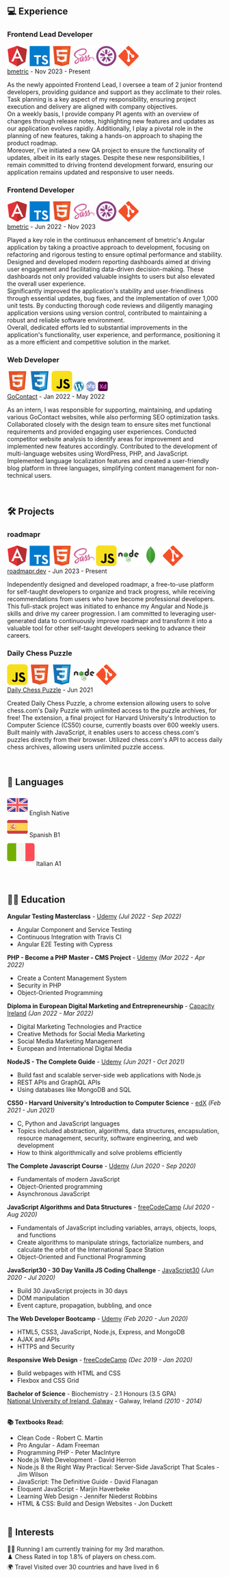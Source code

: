 ## 💻 <span class="header">Experience</span>

<div class="position">
  <div class="position-header">
    <h3 class="position-title">Frontend Lead Developer</h3>
    <div class="position-skills-grid">
      <img class="position-skill" src="./assets/img/angular.png" data-tooltip="Angular"> 
      <img class="position-skill" src="./assets/img/typescript.png" data-tooltip="TypeScript"> 
      <img class="position-skill" src="./assets/img/html5.png" data-tooltip="HTML"> 
      <img class="position-skill" src="./assets/img/sass.png" data-tooltip="SASS"> 
      <img class="position-skill" src="./assets/img/jasmine.png" data-tooltip="Jasmine"> 
      <img class="position-skill" src="./assets/img/git.png"  data-tooltip="Git">  
    </div>
  </div>
  <div class="sub-header">
    <div class="company"><a target="_blank" href="https://bmetric.com/">bmetric</a> - <span class="employment-dates">Nov 2023 - Present</span></div>
  </div>

  <p class="employment-description">
    As the newly appointed Frontend Lead, I oversee a team of 2 junior frontend developers, providing guidance and support as they acclimate to their roles. Task planning is a key aspect of my responsibility, ensuring project execution and delivery are aligned with company objectives. <br>
    On a weekly basis, I provide company PI agents with an overview of changes through release notes, highlighting new features and updates as our application evolves rapidly. Additionally, I play a pivotal role in the planning of new features, taking a hands-on approach to shaping the product roadmap. <br>
    Moreover, I've initiated a new QA project to ensure the functionality of updates, albeit in its early stages. Despite these new responsibilities, I remain committed to driving frontend development forward, ensuring our application remains updated and responsive to user needs.
  </p>
</div>

<div class="position">
  <div class="position-header">
    <h3 class="position-title">Frontend Developer</h3>
    <div class="position-skills-grid">
      <img class="position-skill" src="./assets/img/angular.png" data-tooltip="Angular"> 
      <img class="position-skill" src="./assets/img/typescript.png" data-tooltip="TypeScript"> 
      <img class="position-skill" src="./assets/img/html5.png" data-tooltip="HTML"> 
      <img class="position-skill" src="./assets/img/sass.png" data-tooltip="SASS"> 
      <img class="position-skill" src="./assets/img/jasmine.png" data-tooltip="Jasmine"> 
      <img class="position-skill" src="./assets/img/git.png"  data-tooltip="Git">  
    </div>
  </div>
  <div class="sub-header">
    <div class="company"><a target="_blank" href="https://bmetric.com/">bmetric</a> - <span class="employment-dates">Jun 2022 - Nov 2023</span></div>
  </div>

  <p class="employment-description">
    Played a key role in the continuous enhancement of bmetric's Angular application by taking a proactive approach to development, focusing on refactoring and rigorous testing to ensure optimal performance and stability. <br>
    Designed and developed modern reporting dashboards aimed at driving user engagement and facilitating data-driven decision-making. These dashboards not only provided valuable insights to users but also elevated the overall user experience. <br>
    Significantly improved the application's stability and user-friendliness through essential updates, bug fixes, and the implementation of over 1,000 unit tests. By conducting thorough code reviews and diligently managing application versions using version control, contributed to maintaining a robust and reliable software environment. <br>
    Overall, dedicated efforts led to substantial improvements in the application's functionality, user experience, and performance, positioning it as a more efficient and competitive solution in the market.
  </p>
</div>

<div class="position">
  <div class="position-header">
    <h3 class="position-title">Web Developer</h3>
    <div class="position-skills-grid">
      <img class="position-skill" src="./assets/img/html5.png" data-tooltip="HTML"> 
      <img class="position-skill" src="./assets/img/css3.png" data-tooltip="CSS"> 
      <img class="position-skill" src="./assets/img/javascript.png" data-tooltip="JavaScript"> 
      <img class="position-skill" src="./assets/img/wordpress.png"  data-tooltip="WordPress"> 
      <img class="position-skill" src="./assets/img/php.png"  data-tooltip="PHP"> 
      <img class="position-skill" src="./assets/img/xd.png"  data-tooltip="Adobe Xd"> 
    </div>
  </div>
  <div class="sub-header">
    <div class="company"><a target="_blank" href="https://www.gocontact.com/">GoContact</a> - <span class="employment-dates">Jan 2022 - May 2022</span></div>
  </div>

  <p class="employment-description">
    As an intern, I was responsible for supporting, maintaining, and updating various GoContact websites, while also performing SEO optimization tasks. Collaborated closely with the design team to ensure sites met functional requirements and provided engaging user experiences. Conducted competitor website analysis to identify areas for improvement and implemented new features accordingly. Contributed to the development of multi-language websites using WordPress, PHP, and JavaScript. Implemented language localization features and created a user-friendly blog platform in three languages, simplifying content management for non-technical users.
  </p>
</div>
<br>

## 🛠️ <span class="header">Projects</span>

<div class="position">
  <div class="position-header">
    <h3 class="position-title">roadmapr</h3>
    <div class="position-skills-grid">
      <img class="position-skill" src="./assets/img/angular.png" data-tooltip="Angular"> 
      <img class="position-skill" src="./assets/img/typescript.png" data-tooltip="TypeScript"> 
      <img class="position-skill" src="./assets/img/html5.png" data-tooltip="HTML"> 
      <img class="position-skill" src="./assets/img/sass.png" data-tooltip="SASS"> 
      <img class="position-skill" src="./assets/img/javascript.png" data-tooltip="JavaScript"> 
      <img class="position-skill" src="./assets/img/nodejs.png"  data-tooltip="Node.js"> 
      <img class="position-skill" src="./assets/img/mongodb.png"  data-tooltip="MongoDB"> 
      <img class="position-skill" src="./assets/img/git.png"  data-tooltip="Git">  
    </div>
  </div>
  <div class="sub-header">
    <div class="company"><a target="_blank" href="https://www.roadmapr.dev">roadmapr.dev</a> - <span class="employment-dates">Jun 2023 - Present</span></div>
  </div>

  <p class="employment-description">
    Independently designed and developed roadmapr, a free-to-use platform for self-taught developers to organize and track progress, while receiving recommendations from users who have become professional developers. <br>
    This full-stack project was initiated to enhance my Angular and Node.js skills and drive my career progression. I am committed to leveraging user-generated data to continuously improve roadmapr and transform it into a valuable tool for other self-taught developers seeking to advance their careers.
  </p>
</div>

<div class="position">
  <div class="position-header">
    <h3 class="position-title">Daily Chess Puzzle</h3>
    <div class="position-skills-grid">
      <img class="position-skill" src="./assets/img/javascript.png" data-tooltip="JavaScript"> 
      <img class="position-skill" src="./assets/img/html5.png" data-tooltip="HTML"> 
      <img class="position-skill" src="./assets/img/css3.png" data-tooltip="CSS"> 
      <img class="position-skill" src="./assets/img/nodejs.png"  data-tooltip="Node.js"> 
      <img class="position-skill" src="./assets/img/git.png"  data-tooltip="Git">  
    </div>
  </div>
  <div class="sub-header">
    <div class="company"><a target="_blank" href="https://chromewebstore.google.com/detail/daily-chess-puzzle/nbccedaochfcpakfdgclnjkdbagniplh">Daily Chess Puzzle</a> - <span class="employment-dates">Jun 2021</span></div>
  </div>

  <p class="employment-description">
    Created Daily Chess Puzzle, a chrome extension allowing users to solve chess.com's Daily Puzzle with unlimited access to the puzzle archives, for free! The extension, a final project for Harvard University's Introduction to Computer Science (CS50) course, currently boasts over 600 weekly users. Built mainly with JavaScript, it enables users to access chess.com's puzzles directly from their browser. Utilized chess.com's API to access daily chess archives, allowing users unlimited puzzle access.
  </p>
</div>
<br>

## 💬 <span class="header">Languages</span>

<div class="skills-grid">
  <div class="skill-item">
    <img class="skill-icon" src="./assets/img/united-kingdom.png"> 
    <span class="skill-name language-name">English</span>
    <span class="skill-level language-level">Native</span>
  </div>

  <div class="skill-item">
    <img class="skill-icon" src="./assets/img/spain.png"> 
    <span class="skill-name language-name">Spanish</span>
    <span class="skill-level language-level">B1</span>
  </div>

  <div class="skill-item">
    <img class="skill-icon" src="./assets/img/italy.png"> 
    <span class="skill-name language-name">Italian</span>
    <span class="skill-level language-level">A1</span>
  </div>

</div><br><br>

## 👨‍🎓 <span class="header">Education</span>

**Angular Testing Masterclass** - <a target="_blank" href="https://www.udemy.com/course/angular-testing-course/">Udemy</a> _(<span class="course-dates">Jul 2022 - Sep 2022</span>)_ <br>

<ul class="course-description">
  <li>Angular Component and Service Testing</li>
  <li>Continuous Integration with Travis CI</li>
  <li>Angular E2E Testing with Cypress</li>
</ul>

**PHP - Become a PHP Master - CMS Project** - <a target="_blank" href="https://www.udemy.com/course/php-for-complete-beginners-includes-msql-object-oriented/">Udemy</a> _(<span class="course-dates">Mar 2022 - Apr 2022</span>)_ <br>

<ul class="course-description">
  <li>Create a Content Management System</li>
  <li>Security in PHP</li>
  <li>Object-Oriented Programming</li>
</ul>

**Diploma in European Digital Marketing and Entrepreneurship** - <a target="_blank" href="http://www.capacityireland.ie/digital-marketing">Capacity Ireland</a> _(<span class="course-dates">Jan 2022 - Mar 2022</span>)_ <br>

<ul class="course-description">
  <li>Digital Marketing Technologies and Practice</li>
  <li>Creative Methods for Social Media Marketing</li>
  <li>Social Media Marketing Management</li>
  <li>European and International Digital Media</li>
</ul>

**NodeJS - The Complete Guide** - <a target="_blank" href="https://www.udemy.com/course/nodejs-the-complete-guide/">Udemy</a> _(<span class="course-dates">Jun 2021 - Oct 2021</span>)_ <br>

<ul class="course-description">
  <li>Build fast and scalable server-side web applications with Node.js</li>
  <li>REST APIs and GraphQL APIs</li>
  <li>Using databases like MongoDB and SQL</li>
</ul>

**CS50 - Harvard University's Introduction to Computer Science** - <a target="_blank" href="https://www.edx.org/course/introduction-computer-science-harvardx-cs50x">edX</a> _(<span class="course-dates">Feb 2021 - Jun 2021</span>)_ <br>

<ul class="course-description">
  <li>C, Python and JavaScript languages</li>
  <li>Topics included abstraction, algorithms, data structures, encapsulation, resource management, security, software engineering, and web development</li>
  <li>How to think algorithmically and solve problems efficiently</li>
</ul>

**The Complete Javascript Course** - <a target="_blank" href="https://www.udemy.com/course/the-complete-javascript-course/">Udemy</a> _(<span class="course-dates">Jun 2020 - Sep 2020</span>)_ <br>

<ul class="course-description">
  <li>Fundamentals of modern JavaScript</li>
  <li>Object-Oriented programming</li>
  <li>Asynchronous JavaScript</li>
</ul>

**JavaScript Algorithms and Data Structures** - <a target="_blank" href="https://www.freecodecamp.org/learn/javascript-algorithms-and-data-structures/">freeCodeCamp</a> _(<span class="course-dates">Jul 2020 - Aug 2020</span>)_ <br>

<ul class="course-description">
  <li>Fundamentals of JavaScript including variables, arrays, objects, loops, and functions</li>
  <li>Create algorithms to manipulate strings, factorialize numbers, and calculate the orbit of the International Space Station</li>
  <li>Object-Oriented and Functional Programming</li>
</ul>

**JavaScript30 - 30 Day Vanilla JS Coding Challenge** - <a target="_blank" href="https://javascript30.com/">JavaScript30</a> _(<span class="course-dates">Jun 2020 - Jul 2020</span>)_ <br>

<ul class="course-description">
  <li>Build 30 JavaScript projects in 30 days</li>
  <li>DOM manipulation</li>
  <li>Event capture, propagation, bubbling, and once</li>
</ul>

**The Web Developer Bootcamp** - <a target="_blank" href="https://www.udemy.com/course/the-web-developer-bootcamp/">Udemy</a> _(<span class="course-dates">Feb 2020 - Jun 2020</span>)_ <br>

<ul class="course-description">
  <li>HTML5, CSS3, JavaScript, Node.js, Express, and MongoDB</li>
  <li>AJAX and APIs</li>
  <li>HTTPS and Security</li>
</ul>

**Responsive Web Design** - <a target="_blank" href="https://www.freecodecamp.org/learn/responsive-web-design/">freeCodeCamp</a> _(<span class="course-dates">Dec 2019 - Jan 2020</span>)_ <br>

<ul class="course-description">
  <li>Build webpages with HTML and CSS</li>
  <li>Flexbox and CSS Grid</li>
</ul>

**<span class="degree">Bachelor of Science</span>**<span class="degree-course"> - Biochemistry - 2.1 Honours (3.5 GPA)</span><br>
<a target="_blank" href="https://www.nuigalway.ie/">National University of Ireland, Galway</a> - Galway, Ireland _(2010 - 2014)_ <br><br>

**📚 <span class="textbooks-read">Textbooks Read</span>:**

- Clean Code - Robert C. Martin <br>
- Pro Angular - Adam Freeman <br>
- Programming PHP - Peter MacIntyre <br>
- Node.js Web Development - David Herron <br>
- Node.js 8 the Right Way Practical: Server-Side JavaScript That Scales - Jim Wilson <br>
- JavaScript: The Definitive Guide - David Flanagan <br>
- Eloquent JavaScript - Marjin Haverbeke <br>
- Learning Web Design - Jennifer Niederst Robbins <br>
- HTML & CSS: Build and Design Websites - Jon Duckett <br><br>

## 🧩 <span class="header">Interests</span>

<div class="interests-grid">
  <div class="interest-item">
    <span class="interest-icon">🏃‍♂️</span>
    <span class="interest-name">Running</span>
    <span class="interest-description">I am currently training for my 3rd marathon.</span>
  </div>

  <div class="interest-item">
    <span class="interest-icon">♟️</span>
    <span class="interest-name">Chess</span>
    <span class="interest-description">Rated in top 1.8% of players on chess.com.</span>
  </div>

  <div class="interest-item">
    <span class="interest-icon">🌍</span>
    <span class="interest-name">Travel</span>
    <span class="interest-description">Visited over 30 countries and have lived in 6</span>
  </div>

<!-- Hidden until hover over tech item -->
<div id="tooltip" class="custom-tooltip"></div>
